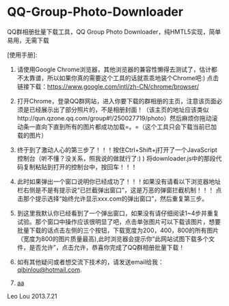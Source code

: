 QQ-Group-Photo-Downloader
=========================

QQ群相册批量下载工具，QQ Group Photo Downloader，纯HMTL5实现，简单易用，无需下载

[使用手册]:


1.	请使用Google Chrome浏览器，其他浏览器的兼容性懒得去测试了，估计都不太靠谱，所以如果你真的需要这个工具的话就乖乖地装个Chrome吧:)  点击链接下载：https://www.google.com/intl/zh-CN/chrome/browser/

2.	打开Chrome，登录QQ群网站，进入你要下载的群相册的主页，注意该页面必须是已经展示出了部分照片的，不是相册封面！（该主页的地址应该类似http://qun.qzone.qq.com/group#!/250027719/photo）然后麻烦你拖动滚动条一直向下直到所有的图片都成功加载=。=（这个工具只会下载当前已加载的图片）

3.	终于到了激动人心的第三步了！！！按住Ctrl+Shift+j打开了一个JavaScript控制台（听不懂？没关系，照我说的做就行了:) ) 将downloader.js中的那段代码复制粘贴到打开的控制台中，按回车！！！

4.	此时如果弹出一个窗口说明你已经成功了！！！如果没有请看以下浏览器地址栏右侧是不是有提示说“已拦截弹出窗口”，这是万恶的弹窗拦截机制！！！ 点击那个提示选择“始终允许显示xxx.com的弹出窗口”，然后重复第三步。

5.	到这里我默认你已经看到了一个弹出窗口，如果没有请仔细阅读1~4步并重复试验。那个窗口中操作应该很明显了吧，点击单张图片可以下载该图片，想要批量下载的话点击左侧的三个按钮，下载宽度为200，400，800的所有图片（宽度为800的图片质量最高),此时浏览器会提示你“此网站试图下载多个文件，是否允许”，点击允许，恭喜你完成了QQ群相册批量下载！

6.	如有其他疑问或者想交流下技术的，请发送email给我：qibinlou@hotmail.com. 

7.	<a href="#" >aa</a>


Leo Lou
2013.7.21

																																																																												
